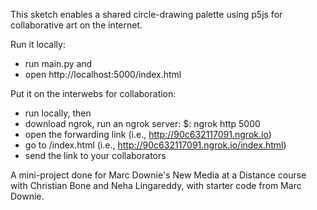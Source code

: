 This sketch enables a shared circle-drawing palette using p5js for collaborative art on the internet.

Run it locally:
- run main.py and 
- open http://localhost:5000/index.html

Put it on the interwebs for collaboration:
- run locally, then 
- download ngrok, run an ngrok server: 
$: ngrok http 5000
- open the forwarding link (i.e., http://90c632117091.ngrok.io)
- go to /index.html (i.e., http://90c632117091.ngrok.io/index.html)
- send the link to your collaborators


A mini-project done for Marc Downie's New Media at a Distance course with Christian Bone and Neha Lingareddy, with starter code from Marc Downie.
